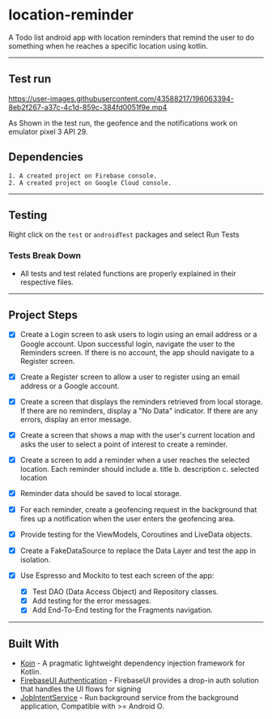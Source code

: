 # location-reminder

A Todo list android app with location reminders that remind the user to do something when he reaches a specific location using kotlin.

---

## Test run

https://user-images.githubusercontent.com/43588217/196063394-8eb2f267-a37c-4c1d-859c-384fd0051f9e.mp4

As Shown in the test run, the geofence and the notifications work on emulator pixel 3 API 29.

## Dependencies

```text
1. A created project on Firebase console.
2. A created project on Google Cloud console.
```

---

## Testing

Right click on the `test` or `androidTest` packages and select Run Tests

### Tests Break Down
- All tests and test related functions are properly explained in their respective files.

---

## Project Steps

- [x] Create a Login screen to ask users to login using an email address or a Google account.  Upon successful login, navigate the user to the Reminders screen.   If there is no account, the app should navigate to a Register screen.

- [x] Create a Register screen to allow a user to register using an email address or a Google account.

- [x] Create a screen that displays the reminders retrieved from local storage. If there are no reminders, display a   "No Data"  indicator.  If there are any errors, display an error message.

- [x] Create a screen that shows a map with the user's current location and asks the user to select a point of interest to create a reminder.

- [x] Create a screen to add a reminder when a user reaches the selected location.  Each reminder should include
a. title
b. description
c. selected location

- [x] Reminder data should be saved to local storage.

- [x] For each reminder, create a geofencing request in the background that fires up a notification when the user enters the geofencing area.

- [x] Provide testing for the ViewModels, Coroutines and LiveData objects.

- [x] Create a FakeDataSource to replace the Data Layer and test the app in isolation.

- [x] Use Espresso and Mockito to test each screen of the app:
  - [x] Test DAO (Data Access Object) and Repository classes.
  - [x] Add testing for the error messages.
  - [x] Add End-To-End testing for the Fragments navigation.

---

## Built With

- [Koin](https://github.com/InsertKoinIO/koin) - A pragmatic lightweight dependency injection framework for Kotlin.
- [FirebaseUI Authentication](https://github.com/firebase/FirebaseUI-Android/blob/master/auth/README.md) - FirebaseUI provides a drop-in auth solution that handles the UI flows for signing
- [JobIntentService](https://developer.android.com/reference/androidx/core/app/JobIntentService) - Run background service from the background application, Compatible with >= Android O.
